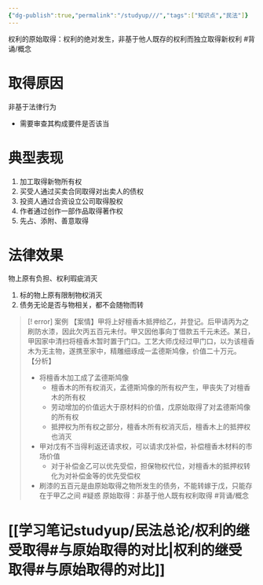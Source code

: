 ```yaml
---
{"dg-publish":true,"permalink":"/studyup///","tags":["知识点","民法"]}
---
```


权利的原始取得：权利的绝对发生，非基于他人既存的权利而独立取得新权利 #背诵/概念 
# 取得原因
非基于法律行为
- 需要审查其构成要件是否该当
# 典型表现
1. 加工取得新物所有权
2. 买受人通过买卖合同取得对出卖人的债权
3. 投资人通过合资设立公司取得股权
4. 作者通过创作一部作品取得著作权
5. 先占、添附、善意取得
# 法律效果
物上原有负担、权利瑕疵消灭
1. 标的物上原有限制物权消灭
2. 债务无论是否与物相关，都不会随物而转

>[! error] 案例
>【案情】甲将上好檀香木抵押给乙，并登记。后甲请丙为之刷防水漆，因此欠丙五百元未付。甲又因他事向丁借款五千元未还。某日，甲因家中清扫将檀香木暂时置于门口。工艺大师戊经过甲门口，以为该檀香木为无主物，遂携至家中，精雕细琢成一孟德斯鸠像，价值二十万元。
>【分析】
>- 将檀香木加工成了孟德斯鸠像
>	- 檀香木的所有权消灭，孟德斯鸠像的所有权产生，甲丧失了对檀香木的所有权
>	- 劳动增加的价值远大于原材料的价值，戊原始取得了对孟德斯鸠像的所有权
>	- 抵押权为所有权之部分，檀香木所有权消灭后，檀香木上的抵押权也消灭
>- 甲对戊有不当得利返还请求权，可以请求戊补偿，补偿檀香木材料的市场价值
>	- 对于补偿金乙可以优先受偿，担保物权代位，对檀香木的抵押权转化为对补偿金等的优先受偿权
>- 刷漆的五百元是由原始取得之物所发生的债务，不能转嫁于戊，只能存在于甲乙之间 #疑惑
原始取得：非基于他人既有权利取得 #背诵/概念 
# [[学习笔记studyup/民法总论/权利的继受取得#与原始取得的对比\|权利的继受取得#与原始取得的对比]]